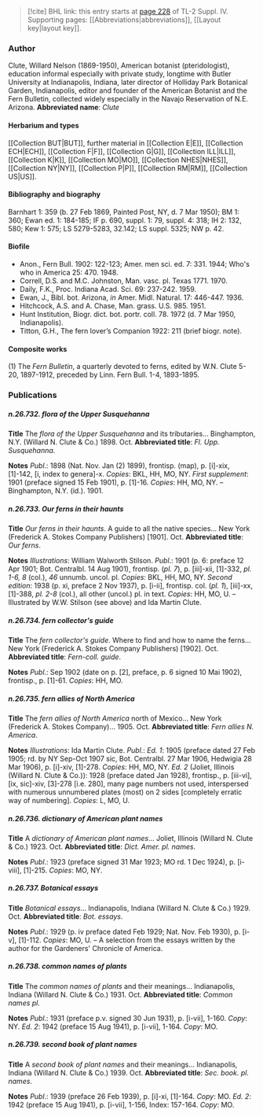 > [!cite] BHL link: this entry starts at [page 228](https://www.biodiversitylibrary.org/page/33265905) of TL-2 Suppl. IV.
> Supporting pages: [[Abbreviations|abbreviations]], [[Layout key|layout key]].

### Author

Clute, Willard Nelson (1869-1950), American botanist (pteridologist), education informal especially with private study, longtime with Butler University at Indianapolis, Indiana, later director of Holliday Park Botanical Garden, Indianapolis, editor and founder of the American Botanist and the Fern Bulletin, collected widely especially in the Navajo Reservation of N.E. Arizona. 
**Abbreviated name**: *Clute*

#### Herbarium and types

[[Collection BUT|BUT]], further material in [[Collection E|E]], [[Collection ECH|ECH]], [[Collection F|F]], [[Collection G|G]], [[Collection ILL|ILL]], [[Collection K|K]], [[Collection MO|MO]], [[Collection NHES|NHES]], [[Collection NY|NY]], [[Collection P|P]], [[Collection RM|RM]], [[Collection US|US]].

#### Bibliography and biography

Barnhart 1: 359 (b. 27 Feb 1869, Painted Post, NY, d. 7 Mar 1950); BM 1: 360; Ewan ed. 1: 184-185; IF p. 690, suppl. 1: 79, suppl. 4: 318; IH 2: 132, 580; Kew 1: 575; LS 5279-5283, 32.142; LS suppl. 5325; NW p. 42.

#### Biofile

- Anon., Fern Bull. 1902: 122-123; Amer. men sci. ed. 7: 331. 1944; Who's who in America 25: 470. 1948.
- Correll, D.S. and M.C. Johnston, Man. vasc. pl. Texas 1771. 1970.
- Daily, F.K., Proc. Indiana Acad. Sci. 69: 237-242. 1959.
- Ewan, J., Bibl. bot. Arizona, *in* Amer. Midl. Natural. 17: 446-447. 1936.
- Hitchcock, A.S. and A. Chase, Man. grass. U.S. 985. 1951.
- Hunt Institution, Biogr. dict. bot. portr. coll. 78. 1972 (d. 7 Mar 1950, Indianapolis).
- Titton, G.H., The fern lover’s Companion 1922: 211 (brief biogr. note).

#### Composite works

(1) The *Fern Bulletin*, a quarterly devoted to ferns, edited by W.N. Clute 5-20, 1897-1912, preceded by Linn. Fern Bull. 1-4, 1893-1895.

### Publications

##### n.26.732. flora of the Upper Susquehanna

**Title**
The *flora of the Upper Susquehanna* and its tributaries... Binghampton, N.Y. (Willard N. Clute & Co.) 1898. Oct.
**Abbreviated title**: *Fl. Upp. Susquehanna*.

**Notes**
*Publ*.: 1898 (Nat. Nov. Jan (2) 1899), frontisp. (map), p. \[i\]-xix, \[1\]-142, \[i, index to genera\]-x.
*Copies*: BKL, HH, MO, NY.
*First supplement*: 1901 (preface signed 15 Feb 1901), p. \[1\]-16. *Copies*: HH, MO, NY. – Binghampton, N.Y. (id.). 1901.

##### n.26.733. Our ferns in their haunts

**Title**
*Our ferns in their haunts*. A guide to all the native species... New York (Frederick A. Stokes Company Publishers) \[1901\]. Oct.
**Abbreviated title**: *Our ferns*.

**Notes**
*Illustrations*: William Walworth Stilson.
*Publ*.: 1901 (p. 6: preface 12 Apr 1901; Bot. Centralbl. 14 Aug 1901), frontisp. (*pl. 7*), p. \[iii\]-xii, \[1\]-332, *pl. 1-6, 8* (col.), *46* unnumb. uncol. pl. *Copies*: BKL, HH, MO, NY.
*Second edition*: 1938 (p. xi, preface 2 Nov 1937), p. \[i-ii\], frontisp. col. (*pl. 1*), \[iii\]-xx, \[1\]-388, *pl. 2-8* (col.), all other (uncol.) pl. in text. *Copies*: HH, MO, U. – Illustrated by W.W. Stilson (see above) and Ida Martin Clute.

##### n.26.734. fern collector's guide

**Title**
The *fern collector's guide*. Where to find and how to name the ferns... New York (Frederick A. Stokes Company Publishers) \[1902\]. Oct.
**Abbreviated title**: *Fern-coll. guide*.

**Notes**
*Publ*.: Sep 1902 (date on p. \[2\], preface, p. 6 signed 10 Mai 1902), frontisp., p. \[1\]-61. *Copies*: HH, MO.

##### n.26.735. fern allies of North America

**Title**
The *fern allies of North America* north of Mexico... New York (Frederick A. Stokes Company)... 1905. Oct.
**Abbreviated title**: *Fern allies N. America*.

**Notes**
*Illustrations*: Ida Martin Clute.
*Publ*.: *Ed. 1*: 1905 (preface dated 27 Feb 1905; rd. by NY Sep-Oct 1907 sic, Bot. Centralbl. 27 Mar 1906, Hedwigia 28 Mar 1906), p. \[i\]-xiv, \[1\]-278. *Copies*: HH, MO, NY.
*Ed. 2* (Joliet, Illinois (Willard N. Clute & Co.)): 1928 (preface dated Jan 1928), frontisp., p. \[iii-vi\], \[ix, sic\]-xiv, \[3\]-278 \[i.e. 280\], many page numbers not used, interspersed with numerous unnumbered plates (most) on 2 sides \[completely erratic way of numbering\].
*Copies*: L, MO, U.

##### n.26.736. dictionary of American plant names

**Title**
A *dictionary of American plant names*... Joliet, Illinois (Willard N. Clute & Co.) 1923. Oct.
**Abbreviated title**: *Dict. Amer. pl. names*.

**Notes**
*Publ*.: 1923 (preface signed 31 Mar 1923; MO rd. 1 Dec 1924), p. \[i-viii\], \[1\]-215. *Copies*: MO, NY.

##### n.26.737. Botanical essays

**Title**
*Botanical essays*... Indianapolis, Indiana (Willard N. Clute & Co.) 1929. Oct.
**Abbreviated title**: *Bot. essays*.

**Notes**
*Publ*.: 1929 (p. iv preface dated Feb 1929; Nat. Nov. Feb 1930), p. \[i-v\], \[1\]-112. *Copies*: MO, U. – A selection from the essays written by the author for the Gardeners' Chronicle of America.

##### n.26.738. common names of plants

**Title**
The *common names of plants* and their meanings... Indianapolis, Indiana (Willard N. Clute & Co.) 1931. Oct.
**Abbreviated title**: *Common names pl.*

**Notes**
*Publ*.: 1931 (preface p.v. signed 30 Jun 1931), p. \[i-vii\], 1-160. *Copy*: NY.
*Ed. 2*: 1942 (preface 15 Aug 1941), p. \[i-vii\], 1-164. *Copy*: MO.

##### n.26.739. second book of plant names

**Title**
A *second book of plant names* and their meanings... Indianapolis, Indiana (Willard N. Clute & Co.) 1939. Oct.
**Abbreviated title**: *Sec. book. pl. names*.

**Notes**
*Publ*.: 1939 (preface 26 Feb 1939), p. \[i\]-xi, \[1\]-164. *Copy*: MO.
*Ed. 2*: 1942 (preface 15 Aug 1941), p. \[i-vii\], 1-156, Index: 157-164. *Copy*: MO.


